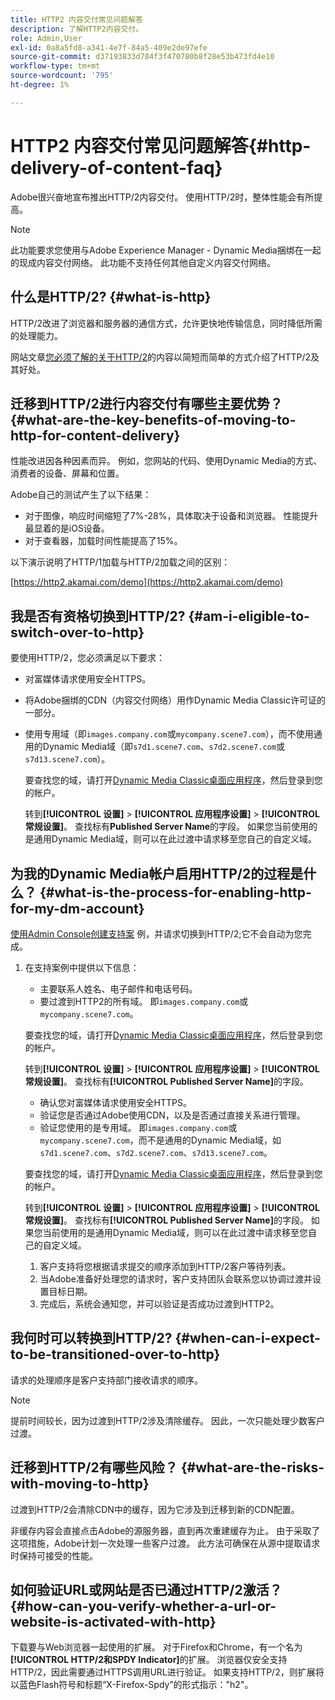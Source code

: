 ```yaml
---
title: HTTP2 内容交付常见问题解答
description: 了解HTTP2内容交付。
role: Admin,User
exl-id: 0a8a5fd8-a341-4e7f-84a5-409e2de97efe
source-git-commit: d37193833d784f3f470780b8f28e53b473fd4e10
workflow-type: tm+mt
source-wordcount: '795'
ht-degree: 1%

---
```


# HTTP2 内容交付常见问题解答{#http-delivery-of-content-faq}

Adobe很兴奋地宣布推出HTTP/2内容交付。 使用HTTP/2时，整体性能会有所提高。

>[!NOTE]
>
>此功能要求您使用与Adobe Experience Manager - Dynamic Media捆绑在一起的现成内容交付网络。 此功能不支持任何其他自定义内容交付网络。

## 什么是HTTP/2? {#what-is-http}

HTTP/2改进了浏览器和服务器的通信方式，允许更快地传输信息，同时降低所需的处理能力。

网站文章[您必须了解的关于HTTP/2](https://www.engadget.com/2015-02-24-what-you-need-to-know-about-http-2.html)的内容以简短而简单的方式介绍了HTTP/2及其好处。

## 迁移到HTTP/2进行内容交付有哪些主要优势？ {#what-are-the-key-benefits-of-moving-to-http-for-content-delivery}

性能改进因各种因素而异。 例如，您网站的代码、使用Dynamic Media的方式、消费者的设备、屏幕和位置。

Adobe自己的测试产生了以下结果：

* 对于图像，响应时间缩短了7%-28%，具体取决于设备和浏览器。 性能提升最显着的是iOS设备。
* 对于查看器，加载时间性能提高了15%。

以下演示说明了HTTP/1加载与HTTP/2加载之间的区别：

[https://http2.akamai.com/demo](https://http2.akamai.com/demo)

## 我是否有资格切换到HTTP/2? {#am-i-eligible-to-switch-over-to-http}

要使用HTTP/2，您必须满足以下要求：

* 对富媒体请求使用安全HTTPS。
* 将Adobe捆绑的CDN（内容交付网络）用作Dynamic Media Classic许可证的一部分。
* 使用专用域（即`images.company.com`或`mycompany.scene7.com`），而不使用通用的Dynamic Media域（即`s7d1.scene7.com`、`s7d2.scene7.com`或`s7d13.scene7.com`）。

   要查找您的域，请打开[Dynamic Media Classic桌面应用程序](https://experienceleague.adobe.com/docs/dynamic-media-classic/using/getting-started/signing-out.html#getting-started)，然后登录到您的帐户。

   转到&#x200B;**[!UICONTROL 设置]** > **[!UICONTROL 应用程序设置]** > **[!UICONTROL 常规设置]**。 查找标有&#x200B;**Published Server Name**&#x200B;的字段。 如果您当前使用的是通用Dynamic Media域，则可以在此过渡中请求移至您自己的自定义域。

## 为我的Dynamic Media帐户启用HTTP/2的过程是什么？ {#what-is-the-process-for-enabling-http-for-my-dm-account}

[使用Admin Console创建支持案](https://helpx.adobe.com/enterprise/using/support-for-experience-cloud.html) 例，并请求切换到HTTP/2;它不会自动为您完成。

1. 在支持案例中提供以下信息：

   * 主要联系人姓名、电子邮件和电话号码。
   * 要过渡到HTTP2的所有域。 即`images.company.com`或`mycompany.scene7.com`。

   要查找您的域，请打开[Dynamic Media Classic桌面应用程序](https://experienceleague.adobe.com/docs/dynamic-media-classic/using/getting-started/signing-out.html#getting-started)，然后登录到您的帐户。

   转到&#x200B;**[!UICONTROL 设置]** > **[!UICONTROL 应用程序设置]** > **[!UICONTROL 常规设置]**。 查找标有&#x200B;**[!UICONTROL Published Server Name]**&#x200B;的字段。

   * 确认您对富媒体请求使用安全HTTPS。
   * 验证您是否通过Adobe使用CDN，以及是否通过直接关系进行管理。
   * 验证您使用的是专用域。 即`images.company.com`或`mycompany.scene7.com`，而不是通用的Dynamic Media域，如`s7d1.scene7.com`、`s7d2.scene7.com`、`s7d13.scene7.com`。

   要查找您的域，请打开[Dynamic Media Classic桌面应用程序](https://experienceleague.adobe.com/docs/dynamic-media-classic/using/getting-started/signing-out.html#getting-started)，然后登录到您的帐户。

   转到&#x200B;**[!UICONTROL 设置]** > **[!UICONTROL 应用程序设置]** > **[!UICONTROL 常规设置]**。 查找标有&#x200B;**[!UICONTROL Published Server Name]**&#x200B;的字段。 如果您当前使用的是通用Dynamic Media域，则可以在此过渡中请求移至您自己的自定义域。

   1. 客户支持将您根据请求提交的顺序添加到HTTP/2客户等待列表。
   1. 当Adobe准备好处理您的请求时，客户支持团队会联系您以协调过渡并设置目标日期。
   1. 完成后，系统会通知您，并可以验证是否成功过渡到HTTP2。



## 我何时可以转换到HTTP/2? {#when-can-i-expect-to-be-transitioned-over-to-http}

请求的处理顺序是客户支持部门接收请求的顺序。

>[!NOTE]
>
>提前时间较长，因为过渡到HTTP/2涉及清除缓存。 因此，一次只能处理少数客户过渡。

## 迁移到HTTP/2有哪些风险？ {#what-are-the-risks-with-moving-to-http}

过渡到HTTP/2会清除CDN中的缓存，因为它涉及到迁移到新的CDN配置。

非缓存内容会直接点击Adobe的源服务器，直到再次重建缓存为止。 由于采取了这项措施，Adobe计划一次处理一些客户过渡。 此方法可确保在从源中提取请求时保持可接受的性能。

## 如何验证URL或网站是否已通过HTTP/2激活？ {#how-can-you-verify-whether-a-url-or-website-is-activated-with-http}

下载要与Web浏览器一起使用的扩展。 对于Firefox和Chrome，有一个名为&#x200B;**[!UICONTROL HTTP/2和SPDY Indicator]**&#x200B;的扩展。 浏览器仅安全支持HTTP/2，因此需要通过HTTPS调用URL进行验证。 如果支持HTTP/2，则扩展将以蓝色Flash符号和标题“X-Firefox-Spdy”的形式指示：&quot;h2&quot;。

